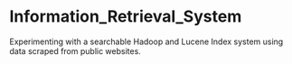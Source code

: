 # Information_Retrieval_System
Experimenting with a searchable Hadoop and Lucene Index system using data scraped from public websites.
